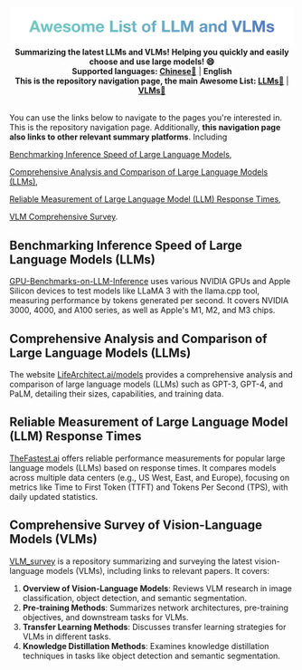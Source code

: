 <div align="center">
  <img src="./image/title.png" width="800" />
</div>
<div align="center">
<strong>Summarizing the latest LLMs and VLMs! Helping you quickly and easily choose and use large models! 😄</strong><br>
<strong>Supported languages: <a href="./README_zh.md">Chinese🚀</a></strong> | <strong>English</strong><br>
<strong>This is the repository navigation page, the main Awesome List: <a href="./README_LLM.md">LLMs🚀</a></strong> | <strong><a href="./README_VLMs.md">VLMs🚀</a></strong>
</div>
<br>

You can use the links below to navigate to the pages you're interested in. This is the repository navigation page. Additionally, **this navigation page also links to other relevant summary platforms**. Including

 [Benchmarking Inference Speed of Large Language Models](#benchmarking-inference-speed-of-large-language-models-llms), 

[Comprehensive Analysis and Comparison of Large Language Models (LLMs)](#comprehensive-analysis-and-comparison-of-large-language-models-llms), 

[Reliable Measurement of Large Language Model (LLM) Response Times](#reliable-measurement-of-large-language-model-llm-response-times),

 [VLM Comprehensive Survey](#comprehensive-survey-of-vision-language-models-vlms).




## Benchmarking Inference Speed of Large Language Models (LLMs)

[GPU-Benchmarks-on-LLM-Inference](https://github.com/XiongjieDai/GPU-Benchmarks-on-LLM-Inference) uses various NVIDIA GPUs and Apple Silicon devices to test models like LLaMA 3 with the llama.cpp tool, measuring performance by tokens generated per second. It covers NVIDIA 3000, 4000, and A100 series, as well as Apple's M1, M2, and M3 chips.

## Comprehensive Analysis and Comparison of Large Language Models (LLMs)

The website [LifeArchitect.ai/models](https://lifearchitect.ai/models) provides a comprehensive analysis and comparison of large language models (LLMs) such as GPT-3, GPT-4, and PaLM, detailing their sizes, capabilities, and training data.

## Reliable Measurement of Large Language Model (LLM) Response Times

[TheFastest.ai](https://thefastest.ai/) offers reliable performance measurements for popular large language models (LLMs) based on response times. It compares models across multiple data centers (e.g., US West, East, and Europe), focusing on metrics like Time to First Token (TTFT) and Tokens Per Second (TPS), with daily updated statistics.

## Comprehensive Survey of Vision-Language Models (VLMs)

[VLM_survey](https://github.com/jingyi0000/VLM_survey) is a repository summarizing and surveying the latest vision-language models (VLMs), including links to relevant papers. It covers:

1. **Overview of Vision-Language Models**: Reviews VLM research in image classification, object detection, and semantic segmentation.
2. **Pre-training Methods**: Summarizes network architectures, pre-training objectives, and downstream tasks for VLMs.
3. **Transfer Learning Methods**: Discusses transfer learning strategies for VLMs in different tasks.
4. **Knowledge Distillation Methods**: Examines knowledge distillation techniques in tasks like object detection and semantic segmentation.

